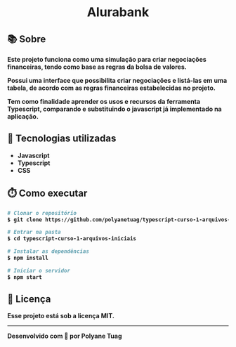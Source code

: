 <div align="center" justify-content="space-between">
  <h1><b>Alurabank<b></h1>
</div>

<!-- <div align="center">
    <img width= '800' src="" /> 
</div> -->

## 📚 Sobre
Este projeto funciona como uma simulação para criar negociações financeiras, tendo como base as regras da bolsa de valores.

Possui uma interface que possibilita criar negociações e listá-las em uma tabela, de acordo com as regras financeiras estabelecidas no projeto.

Tem como finalidade aprender os usos e recursos da ferramenta Typescript, comparando e substituindo o javascript já implementado na aplicação.

## 🚀 Tecnologias utilizadas
- Javascript
- Typescript
- CSS

## ⏱️ Como executar

```bash
# Clonar o repositório
$ git clone https://github.com/polyanetuag/typescript-curso-1-arquivos-iniciais.git

# Entrar na pasta
$ cd typescript-curso-1-arquivos-iniciais

# Instalar as dependências
$ npm install

# Iniciar o servidor
$ npm start
```

## 📝 Licença

Esse projeto está sob a licença MIT.

---

Desenvolvido com 💜 por Polyane Tuag
